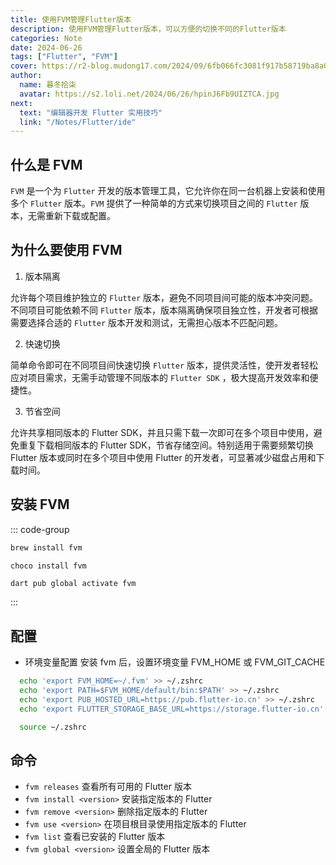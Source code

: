 ```yaml
---
title: 使用FVM管理Flutter版本
description: 使用FVM管理Flutter版本，可以方便的切换不同的Flutter版本
categories: Note
date: 2024-06-26
tags: ["Flutter", "FVM"]
cover: https://r2-blog.mudong17.com/2024/09/6fb066fc3081f917b58719ba8a081f90.jfif
author:
  name: 暮冬拾柒
  avatar: https://s2.loli.net/2024/06/26/hpinJ6Fb9UIZTCA.jpg
next:
  text: "编辑器开发 Flutter 实用技巧"
  link: "/Notes/Flutter/ide"
---
```


## 什么是 FVM

`FVM` 是一个为 `Flutter` 开发的版本管理工具，它允许你在同一台机器上安装和使用多个 `Flutter` 版本。`FVM` 提供了一种简单的方式来切换项目之间的 `Flutter` 版本，无需重新下载或配置。

## 为什么要使用 FVM

1. 版本隔离

允许每个项目维护独立的 `Flutter` 版本，避免不同项目间可能的版本冲突问题。不同项目可能依赖不同 `Flutter` 版本，版本隔离确保项目独立性，开发者可根据需要选择合适的 `Flutter` 版本开发和测试，无需担心版本不匹配问题。

2. 快速切换

简单命令即可在不同项目间快速切换 `Flutter` 版本，提供灵活性，使开发者轻松应对项目需求，无需手动管理不同版本的 `Flutter SDK` ，极大提高开发效率和便捷性。

3. 节省空间

允许共享相同版本的 Flutter SDK，并且只需下载一次即可在多个项目中使用，避免重复下载相同版本的 Flutter SDK，节省存储空间。特别适用于需要频繁切换 Flutter 版本或同时在多个项目中使用 Flutter 的开发者，可显著减少磁盘占用和下载时间。

## 安装 FVM

::: code-group

```bash [Homebrew]
brew install fvm
```

```shell [Chocolatey]
choco install fvm
```

```bash [Pub]
dart pub global activate fvm
```

:::

## 配置

- 环境变量配置
  安装 fvm 后，设置环境变量 FVM_HOME 或 FVM_GIT_CACHE

```bash
  echo 'export FVM_HOME=~/.fvm' >> ~/.zshrc
  echo 'export PATH=$FVM_HOME/default/bin:$PATH' >> ~/.zshrc
  echo 'export PUB_HOSTED_URL=https://pub.flutter-io.cn' >> ~/.zshrc
  echo 'export FLUTTER_STORAGE_BASE_URL=https://storage.flutter-io.cn' >> ~/.zshrc

  source ~/.zshrc
```

## 命令

- `fvm releases` 查看所有可用的 Flutter 版本
- `fvm install <version>` 安装指定版本的 Flutter
- `fvm remove <version>` 删除指定版本的 Flutter
- `fvm use <version>` 在项目根目录使用指定版本的 Flutter
- `fvm list` 查看已安装的 Flutter 版本
- `fvm global <version>` 设置全局的 Flutter 版本

